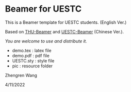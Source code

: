 # Beamer for UESTC

This is a Beamer template for UESTC students. (English Ver.)

Based on [THU-Beamer](https://www.overleaf.com/latex/templates/thu-beamer-theme/vwnqmzndvwyb) and [UESTC-Beamer](https://www.overleaf.com/latex/templates/uestc-beamer-theme/ybqzdsgvrfdq) (Chinese Ver.).

*You are welcome to use and distribute it.*

* demo.tex : latex file
* demo.pdf : pdf file
* UESTC.sty : style file
* pic : resource folder



Zhengren Wang 

4/11/2022